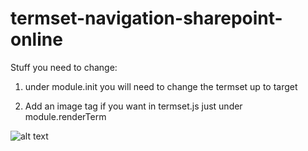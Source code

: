 # termset-navigation-sharepoint-online

Stuff you need to change:

1) under module.init you will need to change the termset up to target

2) Add an image tag if you want in termset.js just under module.renderTerm 

![alt text](http://i.imgur.com/0WQaiya.png "Navigation")